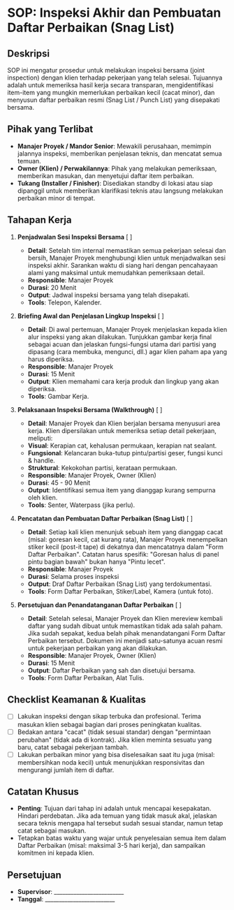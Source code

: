 # SOP: Inspeksi Akhir dan Pembuatan Daftar Perbaikan (Snag List)

## Deskripsi
SOP ini mengatur prosedur untuk melakukan inspeksi bersama (joint inspection) dengan klien terhadap pekerjaan yang telah selesai. Tujuannya adalah untuk memeriksa hasil kerja secara transparan, mengidentifikasi item-item yang mungkin memerlukan perbaikan kecil (cacat minor), dan menyusun daftar perbaikan resmi (Snag List / Punch List) yang disepakati bersama.

## Pihak yang Terlibat
- **Manajer Proyek / Mandor Senior**: Mewakili perusahaan, memimpin jalannya inspeksi, memberikan penjelasan teknis, dan mencatat semua temuan.
- **Owner (Klien) / Perwakilannya**: Pihak yang melakukan pemeriksaan, memberikan masukan, dan menyetujui daftar item perbaikan.
- **Tukang (Installer / Finisher)**: Disediakan standby di lokasi atau siap dipanggil untuk memberikan klarifikasi teknis atau langsung melakukan perbaikan minor di tempat.

## Tahapan Kerja
1. **Penjadwalan Sesi Inspeksi Bersama** [ ]
   - **Detail**: Setelah tim internal memastikan semua pekerjaan selesai dan bersih, Manajer Proyek menghubungi klien untuk menjadwalkan sesi inspeksi akhir. Sarankan waktu di siang hari dengan pencahayaan alami yang maksimal untuk memudahkan pemeriksaan detail.
   - **Responsible**: Manajer Proyek
   - **Durasi**: 20 Menit
   - **Output**: Jadwal inspeksi bersama yang telah disepakati.
   - **Tools**: Telepon, Kalender.

2. **Briefing Awal dan Penjelasan Lingkup Inspeksi** [ ]
   - **Detail**: Di awal pertemuan, Manajer Proyek menjelaskan kepada klien alur inspeksi yang akan dilakukan. Tunjukkan gambar kerja final sebagai acuan dan jelaskan fungsi-fungsi utama dari partisi yang dipasang (cara membuka, mengunci, dll.) agar klien paham apa yang harus diperiksa.
   - **Responsible**: Manajer Proyek
   - **Durasi**: 15 Menit
   - **Output**: Klien memahami cara kerja produk dan lingkup yang akan diperiksa.
   - **Tools**: Gambar Kerja.

3. **Pelaksanaan Inspeksi Bersama (Walkthrough)** [ ]
   - **Detail**: Manajer Proyek dan Klien berjalan bersama menyusuri area kerja. Klien dipersilakan untuk memeriksa setiap detail pekerjaan, meliputi:
    - **Visual**: Kerapian cat, kehalusan permukaan, kerapian nat sealant.
    - **Fungsional**: Kelancaran buka-tutup pintu/partisi geser, fungsi kunci & handle.
    - **Struktural**: Kekokohan partisi, kerataan permukaan.
   - **Responsible**: Manajer Proyek, Owner (Klien)
   - **Durasi**: 45 - 90 Menit
   - **Output**: Identifikasi semua item yang dianggap kurang sempurna oleh klien.
   - **Tools**: Senter, Waterpass (jika perlu).

4. **Pencatatan dan Pembuatan Daftar Perbaikan (Snag List)** [ ]
   - **Detail**: Setiap kali klien menunjuk sebuah item yang dianggap cacat (misal: goresan kecil, cat kurang rata), Manajer Proyek menempelkan stiker kecil (post-it tape) di dekatnya dan mencatatnya dalam "Form Daftar Perbaikan". Catatan harus spesifik: "Goresan halus di panel pintu bagian bawah" bukan hanya "Pintu lecet".
   - **Responsible**: Manajer Proyek
   - **Durasi**: Selama proses inspeksi
   - **Output**: Draf Daftar Perbaikan (Snag List) yang terdokumentasi.
   - **Tools**: Form Daftar Perbaikan, Stiker/Label, Kamera (untuk foto).

5. **Persetujuan dan Penandatanganan Daftar Perbaikan** [ ]
   - **Detail**: Setelah selesai, Manajer Proyek dan Klien mereview kembali daftar yang sudah dibuat untuk memastikan tidak ada salah paham. Jika sudah sepakat, kedua belah pihak menandatangani Form Daftar Perbaikan tersebut. Dokumen ini menjadi satu-satunya acuan resmi untuk pekerjaan perbaikan yang akan dilakukan.
   - **Responsible**: Manajer Proyek, Owner (Klien)
   - **Durasi**: 15 Menit
   - **Output**: Daftar Perbaikan yang sah dan disetujui bersama.
   - **Tools**: Form Daftar Perbaikan, Alat Tulis.

## Checklist Keamanan & Kualitas
- [ ] Lakukan inspeksi dengan sikap terbuka dan profesional. Terima masukan klien sebagai bagian dari proses peningkatan kualitas.
- [ ] Bedakan antara "cacat" (tidak sesuai standar) dengan "permintaan perubahan" (tidak ada di kontrak). Jika klien meminta sesuatu yang baru, catat sebagai pekerjaan tambah.
- [ ] Lakukan perbaikan minor yang bisa diselesaikan saat itu juga (misal: membersihkan noda kecil) untuk menunjukkan responsivitas dan mengurangi jumlah item di daftar.

## Catatan Khusus
- **Penting**: Tujuan dari tahap ini adalah untuk mencapai kesepakatan. Hindari perdebatan. Jika ada temuan yang tidak masuk akal, jelaskan secara teknis mengapa hal tersebut sudah sesuai standar, namun tetap catat sebagai masukan.
- Tetapkan batas waktu yang wajar untuk penyelesaian semua item dalam Daftar Perbaikan (misal: maksimal 3-5 hari kerja), dan sampaikan komitmen ini kepada klien.

## Persetujuan
- **Supervisor**: _________________________
- **Tanggal**: _________________________